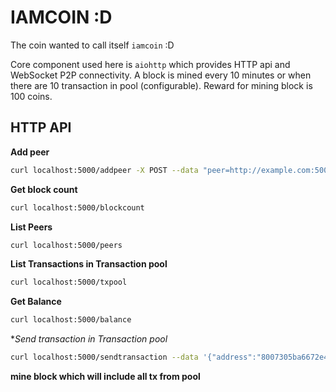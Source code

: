 # IAMCOIN :D

The coin wanted to call itself `iamcoin` :D

Core component used here is `aiohttp` which provides HTTP api and WebSocket P2P connectivity. A block is mined every 10 minutes or when there are 10 transaction in pool (configurable). Reward for mining block is 100 coins.

## HTTP API

**Add peer**
```bash
curl localhost:5000/addpeer -X POST --data "peer=http://example.com:5000/ws"
```

**Get block count**
```bash
curl localhost:5000/blockcount
```

**List Peers**
```bash
curl localhost:5000/peers 
```

**List Transactions in Transaction pool**
```bash
curl localhost:5000/txpool
```

**Get Balance**
```bash
curl localhost:5000/balance 
```

**Send transaction in Transaction pool*
```bash
curl localhost:5000/sendtransaction --data '{"address":"8007305ba6672e4ce558d7502c904bce9b3a8263f2a66e3a79d6877b2c52c8a848601a43bd3f884b1b209cd3ca124daa","amount":30}' 
```

**mine block which will include all tx from pool**
```bash

```